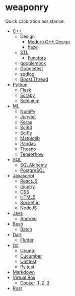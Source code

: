 # weaponry
Quick calibration assistance.



* [C++](cpp.md)
  * Design
    * [Modern C++ Design](http://www.drdobbs.com/stl-generic-programming-policy-driven-d/184401482)
    * [haze](https://stackoverflow.com/questions/872675/policy-based-design-and-best-practices-c)
  * [STL](https://www.tutorialspoint.com/cplusplus/cpp_stl_tutorial.htm)
    * [Functors](http://www.drdobbs.com/stl-generic-programming-stl-function-ob/184401527)
  * [googlemock](https://github.com/google/googlemock)
  * [Googletest](https://www.ibm.com/developerworks/aix/library/au-googletestingframework.html)
  * [spdlog](https://github.com/gabime/spdlog)
  * [Boost.Thread](https://www.boost.org/doc/libs/1_38_0/doc/html/thread.html)
* [Python](python.md)
  * [Flask](https://www.tutorialspoint.com/flask/index.htm)
  * [Scrapy](https://www.tutorialspoint.com/scrapy/)
  * [Selenium](https://selenium-python.readthedocs.io/)
* [ML](ml.mkd)
  * [NumPy](https://www.tutorialspoint.com/numpy/index.htm)
  * [Jupyter](https://www.tutorialspoint.com/jupyter/index.htm)
  * [Keras](https://keras.io/)
  * [SciKit](https://scikit-learn.org/stable/)
  * [SciPy](https://www.tutorialspoint.com/scipy/)
  * [Matplotib](https://matplotlib.org/tutorials/index.html)
  * [Pandas](https://www.tutorialspoint.com/python_pandas)
  * [Theano](http://deeplearning.net/software/theano/tutorial/)
  * [Tensorflow](https://www.tensorflow.org/tutorials/)
* [SQL](https://www.tutorialspoint.com/sql/index.htm)
  * [SQLAlchemy](https://www.tutorialspoint.com/sqlalchemy/index.htm)
  * [PostgreSQL](https://www.tutorialspoint.com/postgresql/index.htm)
* [Javascript](https://www.w3schools.com/js/default.asp)
  * [ReactJS](https://www.tutorialspoint.com/reactjs/index.htm)
  * [Jquery](https://www.w3schools.com/jquery/default.asp)
  * [CSS](https://www.w3schools.com/w3css/default.asp)
  * [HTML5](https://www.tutorialspoint.com/html5/index.htm)
  * [Socket.io](https://www.tutorialspoint.com/socket.io/index.htm)
  * [NodeJS](https://www.tutorialspoint.com/nodejs/index.htm)
* [Java](https://www.tutorialspoint.com/java/)
  * [Android](https://www.tutorialspoint.com/android/index.htm)
* [Bash](https://www.tutorialspoint.com/unix/shell_scripting.htm)
  * [Batch](batch.md)
* [Dart](https://www.tutorialspoint.com/dart_programming/index.htm)
  * [Flutter](https://flutter.io/docs/reference/tutorials)
* [Git](https://www.tutorialspoint.com/git/index.htm)
  * [Ubuntu](https://www.tutorialspoint.com/ubuntu/index.htm)
  * [Cucumber](https://www.tutorialspoint.com/cucumber/index.htm)
  * [Unittest](https://www.tutorialspoint.com/unittest_framework/unittest_framework.htm)
  * [Py.test](https://www.tutorialspoint.com/unittest_framework/unittest_framework_py_test_module.htm)
* [Markdown](https://www.tutorialspoint.com/grav/grav_markdown_syntax.htm)
* [Virtual Box](https://www.virtualbox.org/wiki/Documentation)
  * [Docker](https://blog.sixeyed.com/how-to-dockerize-windows-applications/)
  ,[1](https://www.radcortez.com/distribute-your-applications-with-docker-images/)
  ,[2](https://www.infoq.com/articles/docker-executable-images)
  ,[3](https://stackoverflow.com/questions/29291826/running-an-executable-in-a-dockerfile)
* [Rust](https://doc.rust-lang.org/rust-by-example/)